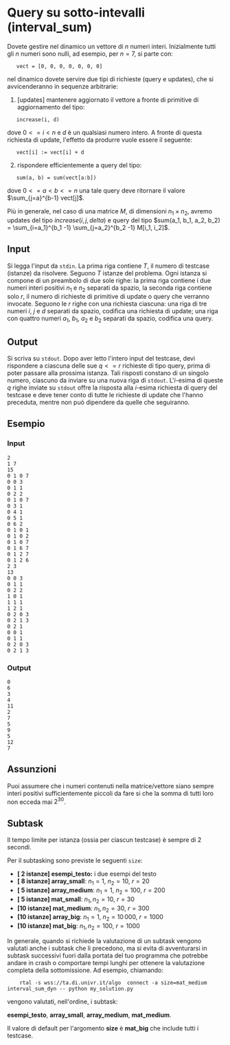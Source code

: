# Query su sotto-intevalli (interval_sum)

Dovete gestire nel dinamico un vettore di $n$ numeri interi. Inizialmente tutti gli $n$ numeri sono nulli, ad esempio, per $n=7$, si parte con:

```
   vect = [0, 0, 0, 0, 0, 0, 0]
```

nel dinamico dovete servire due tipi di richieste (query e updates), che si avvicenderanno in sequenze arbitrarie:

1. [updates] mantenere aggiornato il vettore a fronte di primitive di aggiornamento del tipo:

```
   increase(i, d) 
```
dove $0<=i < n$ e $d$ è un qualsiasi numero intero. A fronte di questa richiesta di update, l'effetto da produrre vuole essere il seguente:

```
   vect[i] := vect[i] + d 
```

2. rispondere efficientemente a query del tipo:

```
   sum(a, b) = sum(vect[a:b]) 
```

dove $0<=a < b <= n$ una tale query deve ritornare il valore $\sum_{j=a}^{b-1} vect[j]$.

Più in generale, nel caso di una matrice $M$, di dimensioni $n_1\times n_2$, avremo updates del tipo $increase(i, j, delta)$ e query del tipo $sum(a_1, b_1, a_2, b_2) = \sum_{i=a_1}^{b_1 -1} \sum_{j=a_2}^{b_2 -1} M[i_1, i_2]$.


## Input
Si legga l'input da `stdin`.
La prima riga contiene $T$, il numero di testcase (istanze) da risolvere. Seguono $T$ istanze del problema.
Ogni istanza si compone di un preambolo di due sole righe: la prima riga contiene i due numeri interi positivi $n_1$ e $n_2$ separati da spazio, la seconda riga contiene solo $r$, il numero di richieste di primitive di update o query che verranno invocate.
Seguono le $r$ righe con una richiesta ciascuna:
una riga di tre numeri $i$, $j$ e $d$ separati da spazio, codifica una richiesta di update;
una riga con quattro numeri $a_1$, $b_1$, $a_2$ e $b_2$ separati da spazio, codifica una query.

## Output
Si scriva su `stdout`.
Dopo aver letto l'intero input del testcase, devi rispondere a ciascuna delle sue $q <= r$ richieste di tipo query, prima di poter passare alla prossima istanza.
Tali risposti constano di un singolo numero, ciascuno da inviare su una nuova riga di `stdout`. L'$i$-esima di queste $q$ righe inviate su  `stdout` offre la risposta alla $i$-esima richiesta di query del testcase e deve tener conto di tutte le richieste di update che l'hanno preceduta, mentre non può dipendere da quelle che seguiranno.


## Esempio

### Input
```
2
1 7
15
0 1 0 7
0 0 3
0 1 1
0 2 2
0 1 0 7
0 3 1
0 4 1
0 5 1
0 6 2
0 1 0 1
0 1 0 2
0 1 0 7
0 1 6 7
0 1 2 7
0 1 2 6
2 3
13
0 0 3
0 1 1
0 2 2
1 0 1
1 1 1
1 2 1
0 2 0 3
0 2 1 3
0 2 1
0 0 1
0 1 1
0 2 0 3
0 2 1 3
```


### Output
```
0
6
3
4
11
2
7
5
9
5
12
7
```


## Assunzioni

Puoi assumere che i numeri contenuti nella matrice/vettore siano sempre interi positivi sufficientemente piccoli da fare si che la somma di tutti loro non ecceda mai $2^30$.

## Subtask

Il tempo limite per istanza (ossia per ciascun testcase) è sempre di $2$ secondi.

Per il subtasking sono previste le seguenti `size`:

* **[ 2 istanze] esempi_testo:** i due esempi del testo
* **[ 8 istanze] array_small**: $n_1 = 1$, $n_2 = 10$, $r = 20$
* **[ 5 istanze] array_medium**: $n_1 = 1$, $n_2 = 100$, $r = 200$
* **[ 5 istanze] mat_small**: $n_1, n_2 = 10$, $r = 30$
* **[10 istanze] mat_medium**: $n_1, n_2 = 30$, $r = 300$
* **[10 istanze] array_big**: $n_1 = 1$, $n_2 = 10\,000$, $r = 1000$
* **[10 istanze] mat_big**: $n_1, n_2 = 100$, $r = 1000$

In generale, quando si richiede la valutazione di un subtask vengono valutati anche i subtask che li precedono, ma si evita di avventurarsi in subtask successivi  fuori dalla portata del tuo programma che potrebbe andare in crash o comportare tempi lunghi per ottenere la valutazione completa della sottomissione. Ad esempio, chiamando:

```
    rtal -s wss://ta.di.univr.it/algo  connect -a size=mat_medium  interval_sum_dyn -- python my_solution.py
```

vengono valutati, nell'ordine, i subtask:

**esempi_testo**, **array_small**, **array_medium**, **mat_medium**.

Il valore di default per l'argomento **size** è **mat_big** che include tutti i testcase.

